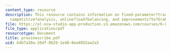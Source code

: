 ```yaml
---
content_type: resource
description: This resource contains information on fixed-parameter?tractability?of?SAT,
  competitive?analysis, online?load?balancing, and improvements?to?Graham?s?algorithm.
file: https://ol-ocw-studio-app-production.s3.amazonaws.com/courses/6-854j-advanced-algorithms-fall-2005/64b7a30a26df0b291e480ea4055aa2a3_provinescribe.pdf
file_type: application/pdf
resourcetype: Document
title: provinescribe.pdf
uid: 64b7a30a-26df-0b29-1e48-0ea4055aa2a3
---
```

